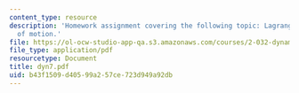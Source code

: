 ```yaml
---
content_type: resource
description: 'Homework assignment covering the following topic: Lagrange''s equation
  of motion.'
file: https://ol-ocw-studio-app-qa.s3.amazonaws.com/courses/2-032-dynamics-fall-2004/b43f1509d40599a257ce723d949a92db_dyn7.pdf
file_type: application/pdf
resourcetype: Document
title: dyn7.pdf
uid: b43f1509-d405-99a2-57ce-723d949a92db
---
```

